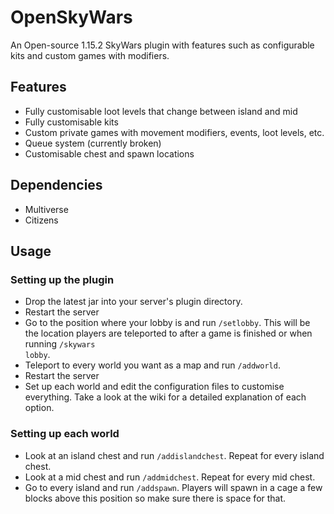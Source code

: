 # OpenSkyWars

An Open-source 1.15.2 SkyWars plugin with features such as configurable kits and custom games with modifiers.

## Features

- Fully customisable loot levels that change between island and mid
- Fully customisable kits
- Custom private games with movement modifiers, events, loot levels, etc.
- Queue system (currently broken)
- Customisable chest and spawn locations

## Dependencies

- Multiverse
- Citizens

## Usage

### Setting up the plugin

- Drop the latest jar into your server's plugin directory.
- Restart the server
- Go to the position where your lobby is and run <code>/setlobby</code>. This will be the location players are teleported to after a game is finished or when running <code>/skywars lobby</code>.
- Teleport to every world you want as a map and run <code>/addworld</code>.
- Restart the server
- Set up each world and edit the configuration files to customise everything. Take a look at the wiki for a detailed explanation of each option.

### Setting up each world

- Look at an island chest and run <code>/addislandchest</code>. Repeat for every island chest.
- Look at a mid chest and run <code>/addmidchest</code>. Repeat for every mid chest.
- Go to every island and run <code>/addspawn</code>. Players will spawn in a cage a few blocks above this position so make sure there is space for that.

